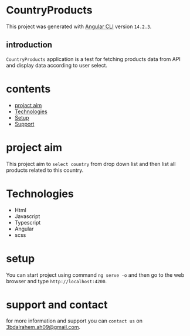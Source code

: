 # CountryProducts

This project was generated with [Angular CLI](https://github.com/angular/angular-cli) version `14.2.3`.

## introduction
`CountryProducts` application is a test for fetching products data from API and display data according to user select.
# contents
* [projact aim](#project-aim)
* [Technologies](#technologies)
* [Setup](#setup)
* [Support](#support-and-contact)
# project aim
  This project aim to `select country` from drop down list and then list all products related to this country.

# Technologies
  - Html
  - Javascript
  - Typescript
  - Angular
  - scss
# setup
  You can start project using command `ng serve -o` and then go to the web browser and type `http://localhost:4200`.

# support and contact
for more information and support you can `contact us` on [3bdalrahem.ah09@gmail.com](3bdalrahem.ah09@gmail.com).

